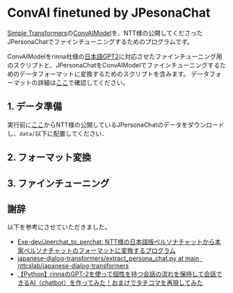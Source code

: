# ConvAI finetuned by JPesonaChat

[Simple Transformers](https://simpletransformers.ai/)の[ConvAIModel](https://simpletransformers.ai/docs/convAI-specifics/)を、NTT様の公開してくださったJPersonaChatでファインチューニングするためのプログラムです。

ConvAIModelをrinna社様の[日本語GPT2](https://huggingface.co/rinna/japanese-gpt2-medium)に対応させたファインチューニング用のスクリプトと、JPersonaChatをConvAIModelでファインチューニングするためのデータフォーマットに変換するためのスクリプトを含みます。
データフォーマットの詳細は[ここ](https://simpletransformers.ai/docs/convAI-data-formats/#data-formats)で確認してください。

## 1. データ準備

実行前に[ここ](https://www.dropbox.com/s/sda9wzexh7ntlij/japanese_persona_chat.xlsx?dl=0)からNTT様の公開しているJPersonaChatのデータをダウンロードし、`data/`以下に配置してください．

## 2. フォーマット変換

## 3. ファインチューニング

## 謝辞

以下を参考にさせていただきました。

- [Exe-dev/Jperchat_to_perchat: NTT様の日本語版ペルソナチャットから本家ペルソナチャットのフォーマットに変換するプログラム](https://github.com/Exe-dev/Jperchat_to_perchat)
- [japanese-dialog-transformers/extract_persona_chat.py at main · nttcslab/japanese-dialog-transformers](https://github.com/nttcslab/japanese-dialog-transformers/blob/main/scripts/extract_persona_chat.py)
- [【Python】rinnaのGPT-2を使って個性を持つ会話の流れを保持して会話できるAI（chatbot）を作ってみた！おまけでタチコマを再現してみた](https://zanote.net/ai/chatbot1/)
